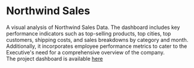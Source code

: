 # Northwind Sales
A visual analysis of Northwind Sales Data. The dashboard includes key performance indicators such as top-selling products, top cities, top customers, shipping costs, and sales breakdowns by category and month. Additionally, it incorporates employee performance metrics to cater to the Executive's need for a comprehensive overview of the company. <br>
The project dashboard is available [here](https://public.tableau.com/app/profile/mizu/viz/Northwind_16847549497270/Dashboard)
